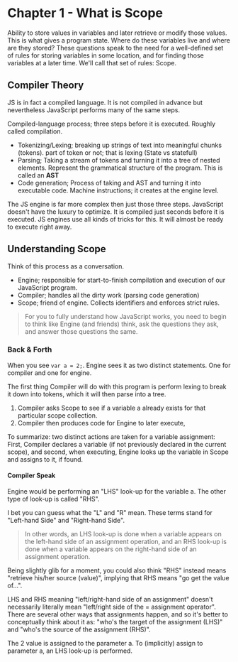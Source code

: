# Chapter 1 - What is Scope

Ability to store values in variables and later retrieve or modify those values. This is what gives a program state. Where do these variables live and where are they stored? These questions speak to the need for a well-defined set of rules for storing variables in some location, and for finding those variables at a later time. We'll call that set of rules: Scope.

## Compiler Theory
JS is in fact a compiled language. It is not compiled in advance but nevertheless JavaScript performs many of the same steps.

Compiled-language process; three steps before it is executed. Roughly called compilation.
* Tokenizing/Lexing; breaking up strings of text into meaningful chunks (tokens). part of token or not; that is lexing (State vs statefull)
* Parsing; Taking a stream of tokens and turning it into a tree of nested elements. Represent the grammatical structure of the program. This is called an **AST**
* Code generation; Process of taking and AST and turning it into executable code. Machine instructions; it creates at the engine level.

The JS engine is far more complex then just those three steps. JavaScript doesn't have the luxury to optimize. It is compiled just seconds before it is executed. JS engines use all kinds of tricks for this. It will almost be ready to execute right away.

## Understanding Scope
Think of this process as a conversation.
* Engine; responsible for start-to-finish compilation and execution of our JavaScript program.
* Compiler; handles all the dirty work (parsing code generation)
* Scope; friend of engine. Collects identifiers and enforces strict rules.

> For you to fully understand how JavaScript works, you need to begin to think like Engine (and friends) think, ask the questions they ask, and answer those questions the same.

### Back & Forth
When you see `var a = 2;`. Engine sees it as two distinct statements. One for compiler and one for engine.

The first thing Compiler will do with this program is perform lexing to break it down into tokens, which it will then parse into a tree.

1. Compiler asks Scope to see if a variable a already exists for that particular scope collection.
1. Compiler then produces code for Engine to later execute,

To summarize: two distinct actions are taken for a variable assignment: First, Compiler declares a variable (if not previously declared in the current scope), and second, when executing, Engine looks up the variable in Scope and assigns to it, if found.

#### Compiler Speak
Engine would be performing an "LHS" look-up for the variable a. The other type of look-up is called "RHS".

I bet you can guess what the "L" and "R" mean. These terms stand for "Left-hand Side" and "Right-hand Side".

> In other words, an LHS look-up is done when a variable appears on the left-hand side of an assignment operation, and an RHS look-up is done when a variable appears on the right-hand side of an assignment operation.

Being slightly glib for a moment, you could also think "RHS" instead means "retrieve his/her source (value)", implying that RHS means "go get the value of...".

LHS and RHS meaning "left/right-hand side of an assignment" doesn't necessarily literally mean "left/right side of the = assignment operator". There are several other ways that assignments happen, and so it's better to conceptually think about it as: "who's the target of the assignment (LHS)" and "who's the source of the assignment (RHS)".

The 2 value is assigned to the parameter a. To (implicitly) assign to parameter a, an LHS look-up is performed.